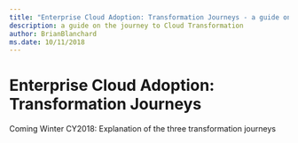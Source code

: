 ```yaml
---
title: "Enterprise Cloud Adoption: Transformation Journeys - a guide on the journey to Cloud Transformation"
description: a guide on the journey to Cloud Transformation
author: BrianBlanchard
ms.date: 10/11/2018
---
```


# Enterprise Cloud Adoption: Transformation Journeys

Coming Winter CY2018: Explanation of the three transformation journeys
